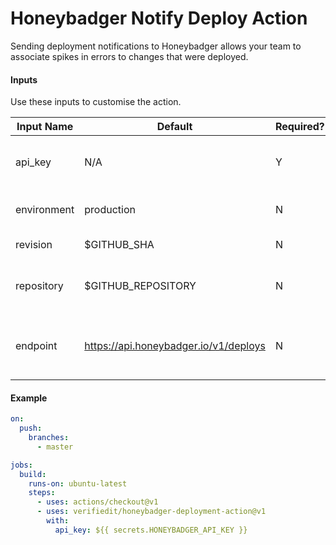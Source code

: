 # Honeybadger Notify Deploy Action

Sending deployment notifications to Honeybadger allows your team to associate spikes in errors to changes that were
deployed.

#### Inputs

Use these inputs to customise the action.

| Input Name  | Default                               | Required? | Description                                           |
|-------------|---------------------------------------|-----------|-------------------------------------------------------|
| api_key     | N/A                                   | Y         | The Honeybadger project API key                       |
| environment | production                            | N         | The deployment environment                            |
| revision    | $GITHUB_SHA                           | N         | The revision to deploy as                             |
| repository  | $GITHUB_REPOSITORY                    | N         | The repository being deployed                         |
| endpoint    | https://api.honeybadger.io/v1/deploys | N         | The deploy submission endpoint. Only used for testing |

#### Example

```yaml
on:
  push:
    branches:
      - master

jobs:
  build:
    runs-on: ubuntu-latest
    steps:
      - uses: actions/checkout@v1
      - uses: verifiedit/honeybadger-deployment-action@v1
        with:
          api_key: ${{ secrets.HONEYBADGER_API_KEY }}
```
